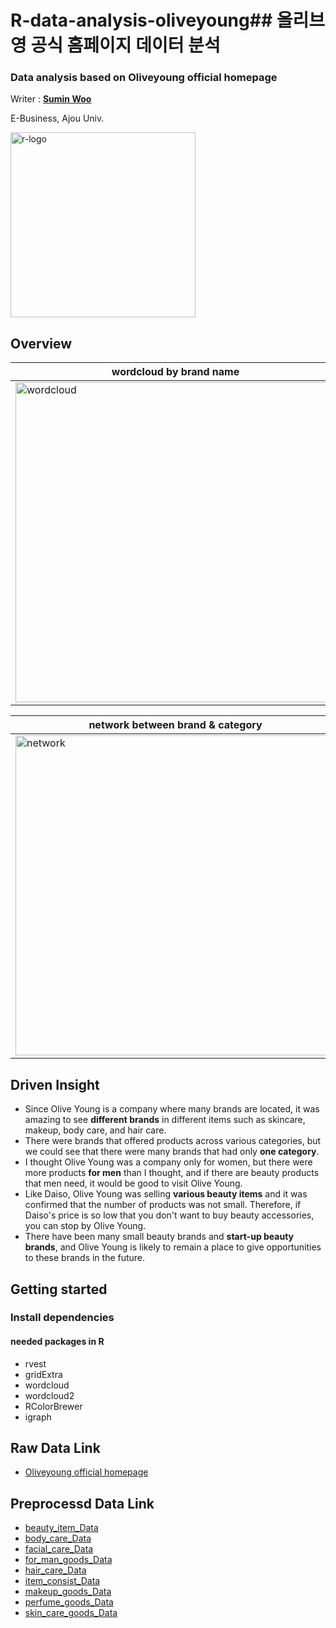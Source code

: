 # R-data-analysis-oliveyoung## 올리브영 공식 홈페이지 데이터 분석
### Data analysis based on Oliveyoung official homepage

Writer : **[Sumin Woo](mailto:wsm9764@naver.com)**

E-Business, Ajou Univ.

<img width="296" alt="r-logo" src="https://user-images.githubusercontent.com/75171481/100538706-c5240780-3274-11eb-97fa-32a78e4126d2.png"> 

## Overview
| wordcloud by brand name | heatmap by category|
| ------ | ------ |
| <img width="512" alt="wordcloud" src="https://user-images.githubusercontent.com/75171481/100538903-f3eead80-3275-11eb-8298-80e03956d1ec.PNG"> | <img width="512" alt="heatmap" src="https://user-images.githubusercontent.com/75171481/100538878-b68a2000-3275-11eb-9856-cf00b4ee150a.PNG"> | 

|  network between brand & category | chi-square testing|
| ------ | ------ |
|<img width="512" alt="network" src="https://user-images.githubusercontent.com/75171481/100538913-02d56000-3276-11eb-9a0f-ffa1344f33bd.PNG">|<img width="512" alt="chi-square" src="https://user-images.githubusercontent.com/75171481/100538923-0ff24f00-3276-11eb-8671-43bda56cece7.PNG">|

## Driven Insight
- Since Olive Young is a company where many brands are located, it was amazing to see **different brands** in different items such as skincare, makeup, body care, and hair care.
- There were brands that offered products across various categories, but we could see that there were many brands that had only **one category**.
- I thought Olive Young was a company only for women, but there were more products **for men** than I thought, and if there are beauty products that men need, it would be good to visit Olive Young.
- Like Daiso, Olive Young was selling **various beauty items** and it was confirmed that the number of products was not small. Therefore, if Daiso's price is so low that you don't want to buy beauty accessories, you can stop by Olive Young.
- There have been many small beauty brands and **start-up beauty brands**, and Olive Young is likely to remain a place to give opportunities to these brands in the future.

## Getting started
### Install dependencies

#### needed packages in R

- rvest
- gridExtra
- wordcloud
- wordcloud2
- RColorBrewer
- igraph


## Raw Data Link
- [Oliveyoung official homepage](https://www.oliveyoung.co.kr/store/main/main.do?oy=0&chlNo=6&chlDtlNo=11&gclid=Cj0KCQiAqo3-BRDoARIsAE5vnaL1KPTvWcPly7_lPU4uRrZHrDaduVJ6DCcoWkgY79FFGQpwHz2JAskaAmCpEALw_wcB)

## Preprocessd Data Link
- [beauty_item_Data](https://drive.google.com/file/d/110TJdLL_ic1YtgsID5dAUcrHCxpNsQxF/view?usp=sharing)
- [body_care_Data](https://drive.google.com/file/d/1eae4hHZXC2ji4ZkOuEfgXHVbsrzDUdcd/view?usp=sharing)
- [facial_care_Data](https://drive.google.com/file/d/1-4RF7pbXT-kVZ2WheqrPjkHP2n6h5b_L/view?usp=sharing)
- [for_man_goods_Data](https://drive.google.com/file/d/1jK4xa8sdktloLBeL1x6Hn1PLjMSnXfOM/view?usp=sharing)
- [hair_care_Data](https://drive.google.com/file/d/1dkovW6HtWW7l_snD__2BQdXVjJM83bqE/view?usp=sharing)
- [item_consist_Data](https://drive.google.com/file/d/1ec-70upeOQOO2a342F96Jt_plFMI4UZz/view?usp=sharing)
- [makeup_goods_Data](https://drive.google.com/file/d/1AOS2uLD8-76q2-Ljy2x24SMDJnH9IlSm/view?usp=sharing)
- [perfume_goods_Data](https://drive.google.com/file/d/1vZ3O3ocxX2I_Wcnb5SKJlyXcgl7JNYn-/view?usp=sharing)
- [skin_care_goods_Data](https://drive.google.com/file/d/1_PF2pMpkcLjDV5OzvIUhFSrnwHdI-o9Y/view?usp=sharing)


